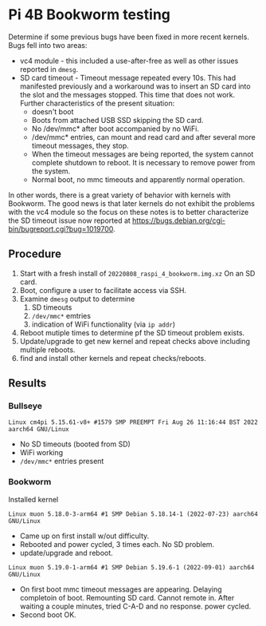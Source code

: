 # Pi 4B Bookworm testing

Determine if some previous bugs have been fixed in more recent kernels. Bugs fell into two areas:

* vc4 module - this included a use-after-free as well as other issues reported in `dmesg`.
* SD card timeout - Timeout message repeated every 10s. This had manifested previously and a workaround was to insert an SD card into the slot and the messages stopped. This time that does not work. Further characteristics of the present situation:
  * doesn't boot
  * Boots from attached USB SSD skipping the SD card.
  * No /dev/mmc* after boot accompanied by no WiFi.
  * /dev/mmc* entries, can mount and read card and after several more timeout messages, they stop.
  * When the timeout messages are being reported, the system cannot complete shutdown to reboot. It is necessary to remove power from the system.
  * Normal boot, no mmc timeouts and apparently normal operation.

In other words, there is a great variety of behavior with kernels with Bookworm. The good news is that later kernels do not exhibit the problems with the vc4 module so the focus on these notes is to better characterize the SD timeout issue now reported at <https://bugs.debian.org/cgi-bin/bugreport.cgi?bug=1019700>.

## Procedure

1. Start with a fresh install of `20220808_raspi_4_bookworm.img.xz` On an SD card.
1. Boot, configure a user to facilitate access via SSH.
1. Examine `dmesg` output to determine
   1. SD timeouts
   1. `/dev/mmc*` emtries
   1. indication of WiFi functionality (via `ip addr`)
1. Reboot mutiple times to determine pf the SD timeout problem exists.
1. Update/upgrade to get new kernel and repeat checks above including multiple reboots.
1. find and install other kernels and repeat checks/reboots.

## Results

### Bullseye

```text
Linux cm4pi 5.15.61-v8+ #1579 SMP PREEMPT Fri Aug 26 11:16:44 BST 2022 aarch64 GNU/Linux
```

* No SD timeouts (booted from SD)
* WiFi working
* `/dev/mmc*` entries present

### Bookworm

Installed kernel

```text
Linux muon 5.18.0-3-arm64 #1 SMP Debian 5.18.14-1 (2022-07-23) aarch64 GNU/Linux
```

* Came up on first install w/out difficulty.
* Rebooted and power cycled, 3 times each. No SD problem.
* update/upgrade and reboot.

```text
Linux muon 5.19.0-1-arm64 #1 SMP Debian 5.19.6-1 (2022-09-01) aarch64 GNU/Linux
```

* On first boot mmc timeout messages are appearing. Delaying completoin of boot. Remounting SD card. Cannot remote in. After waiting a couple minutes, tried C-A-D and no response. power cycled. 
* Second boot OK.